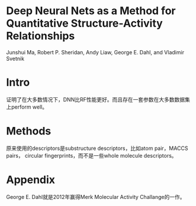 # Deep Neural Nets as a Method for Quantitative Structure-Activity Relationships

Junshui Ma, Robert P. Sheridan, Andy Liaw, George E. Dahl, and Vladimir Svetnik

# Intro

证明了在大多数情况下，DNN比RF性能更好。而且存在一套参数在大多数数据集上perform well。

# Methods

原来使用的descriptors是substructure descriptors，比如atom pair，MACCS pairs， circular fingerprints，而不是一些whole molecule descriptors。



# Appendix

George E. Dahl就是2012年赢得Merk Molecular Activity Challange的一作。